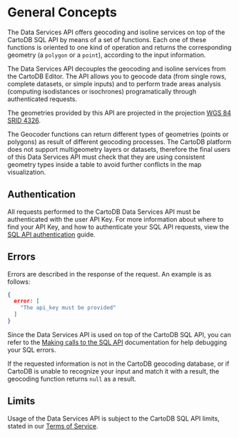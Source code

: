 # General Concepts

The Data Services API offers geocoding and isoline services on top of the CartoDB SQL API by means of a set of functions. Each one of these functions is oriented to one kind of operation and returns the corresponding geometry (a `polygon` or a `point`), according to the input information.

The Data Services API decouples the geocoding and isoline services from the CartoDB Editor. The API allows you to geocode data (from single rows, complete datasets, or simple inputs) and to perform trade areas analysis (computing isodistances or isochrones) programatically through authenticated requests.

The geometries provided by this API are projected in the projection [WGS 84 SRID 4326](http://spatialreference.org/ref/epsg/wgs-84/).

The Geocoder functions can return different types of geometries (points or polygons) as result of different geocoding processes. The CartoDB platform does not support multigeometry layers or datasets, therefore the final users of this Data Services API must check that they are using consistent geometry types inside a table to avoid further conflicts in the map visualization.

## Authentication

All requests performed to the CartoDB Data Services API must be authenticated with the user API Key. For more information about where to find your API Key, and how to authenticate your SQL API requests, view the [SQL API authentication](/cartodb-platform/sql-api/authentication/) guide.

## Errors

Errors are described in the response of the request. An example is as follows:

```json
{
  error: [
    "The api_key must be provided"
  ]
}
```

Since the Data Services API is used on top of the CartoDB SQL API, you can refer to the [Making calls to the SQL API](/cartodb-platform/sql-api/making-calls/) documentation for help debugging your SQL errors.

If the requested information is not in the CartoDB geocoding database, or if CartoDB is unable to recognize your input and match it with a result, the geocoding function returns `null` as a result.

## Limits

Usage of the Data Services API is subject to the CartoDB SQL API limits, stated in our [Terms of Service](https://cartodb.com/terms/#excessive).
